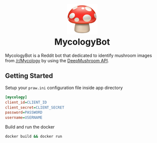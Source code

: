 <h1 align="center">
  <img src="https://github.com/Olament/MycologyBot/blob/master/img/mushroom.png" alt="Mushroom logo" width="100">
  <br>
    MycologyBot
  <br>
</h1>

MycologyBot is a Reddit bot that dedicated to identify mushroom images from [/r/Mycology](https://www.reddit.com/r/mycology/) by using the [DeepMushroom API](https://github.com/Olament/DeepMushroom-docker). 

##  Getting Started
Setup your ```praw.ini``` configuration file inside app directory
```ini
[mycology]
client_id=CLIENT_ID
client_secret=CLIENT_SECRET
password=PASSWORD
username=USERNAME
```
Build and run the docker
```cmd
docker build && docker run
```
